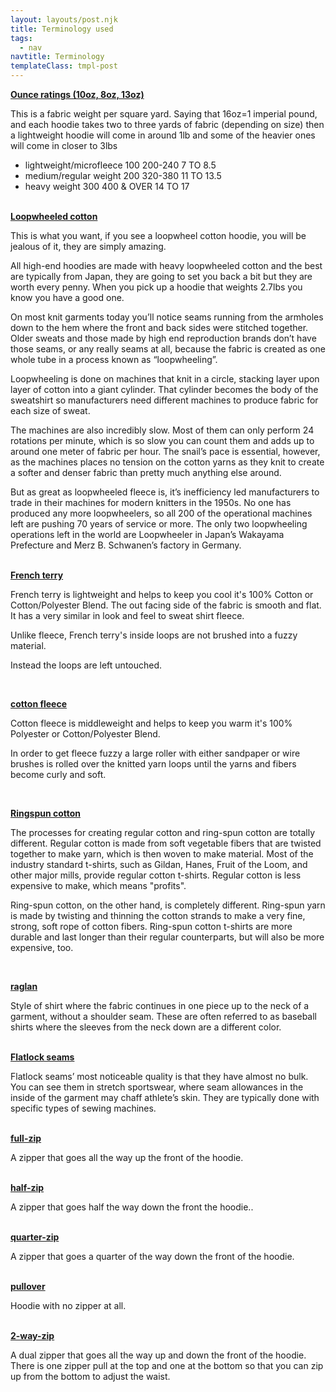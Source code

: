 ```yaml
---
layout: layouts/post.njk
title: Terminology used 
tags:
  - nav
navtitle: Terminology
templateClass: tmpl-post
---
```


<div class='col'><a href="/tags/" class='tags' size='16'><strong>Ounce ratings (10oz, 8oz, 13oz)</strong></a>
<p>This is a fabric weight per square yard. Saying that 16oz=1 imperial pound, and each hoodie takes two to three yards of fabric (depending on size) then a lightweight hoodie will come in around 1lb and some of the heavier ones will come in closer to 3lbs

* lightweight/microfleece 100 200-240 7 TO 8.5
* medium/regular weight   200 320-380 11 TO 13.5
* heavy weight    300 400 & OVER  14 TO 17

</p></div><br>

<div class='col'><a href="/tags/loopwheeled.cotton" class='tags' size='16'><strong>Loopwheeled cotton</strong></a>
<p>
This is what you want, if you see a loopwheel cotton hoodie, you will be jealous of it, they are simply amazing. 

All high-end hoodies are made with heavy loopwheeled cotton and the best are typically from Japan, they are going to set you back a bit but they are worth every penny. When you pick up a hoodie that weights 2.7lbs you know you have a good one.

On most knit garments today you’ll notice seams running from the armholes down to the hem where the front and back sides were stitched together. Older sweats and those made by high end reproduction brands don’t have those seams, or any really seams at all, because the fabric is created as one whole tube in a process known as “loopwheeling”.

Loopwheeling is done on machines that knit in a circle, stacking layer upon layer of cotton into a giant cylinder. That cylinder becomes the body of the sweatshirt so manufacturers need different machines to produce fabric for each size of sweat.

The machines are also incredibly slow. Most of them can only perform 24 rotations per minute, which is so slow you can count them and adds up to around one meter of fabric per hour. The snail’s pace is essential, however, as the machines places no tension on the cotton yarns as they knit to create a softer and denser fabric than pretty much anything else around.

But as great as loopwheeled fleece is, it’s inefficiency led manufacturers to trade in their machines for modern knitters in the 1950s. No one has produced any more loopwheelers, so all 200 of the operational machines left are pushing 70 years of service or more. The only two loopwheeling operations left in the world are Loopwheeler in Japan’s Wakayama Prefecture and Merz B. Schwanen’s factory in Germany.
</p>
</div><br>

<div class='col'><a href="/tags/" class='tags' size='16'><strong>French terry</strong></a>
<p>French terry is lightweight and helps to keep you cool it's 100% Cotton or Cotton/Polyester Blend. The out facing side of the fabric is smooth and flat. It has a very similar in look and feel to sweat shirt fleece.

Unlike fleece, French terry's inside loops are not brushed into a fuzzy material.

Instead the loops are left untouched.</p></div><br>

<div class='col'><a href="/tags/" class='tags' size='16'><strong>cotton fleece</strong></a>
<p>Cotton fleece is middleweight and helps to keep you warm it's 100% Polyester or Cotton/Polyester Blend. 

In order to get fleece fuzzy a large roller with either sandpaper or wire brushes is rolled over the knitted yarn loops until the yarns and fibers become curly and soft.</p></div><br>


<div class='col'><a href="/tags/" class='tags' size='16'><strong>Ringspun cotton</strong></a>
<p>The processes for creating regular cotton and ring-spun cotton are totally different. Regular cotton is made from soft vegetable fibers that are twisted together to make yarn, which is then woven to make material. Most of the industry standard t-shirts, such as Gildan, Hanes, Fruit of the Loom, and other major mills, provide regular cotton t-shirts. Regular cotton is less expensive to make, which means "profits".

Ring-spun cotton, on the other hand, is completely different. Ring-spun yarn is made by twisting and thinning the cotton strands to make a very fine, strong, soft rope of cotton fibers. Ring-spun cotton t-shirts are more durable and last longer than their regular counterparts, but will also be more expensive, too.</p></div><br>

<div class='col'><a href="/tags/" class='tags' size='16'><strong>raglan</strong></a>
<p>Style of shirt where the fabric continues in one piece up to the neck of a garment, without a shoulder seam. These are often referred to as baseball shirts where the sleeves from the neck down are a different color.</p></div><br>

<div class='col'><a href="/tags/" class='tags' size='16'><strong>Flatlock seams</strong></a>
<p>Flatlock seams’ most noticeable quality is that they have almost no bulk. You can see them in stretch sportswear, where seam allowances in the inside of the garment may chaff athlete’s skin. They are typically done with specific types of sewing machines.</p></div><br>

<div class='col'><a href="/tags/" class='tags' size='16'><strong>full-zip</strong></a><p>A zipper that goes all the way up the front of the hoodie.</p></div><br>


<div class='col'><a href="/tags/" class='tags' size='16'><strong>half-zip</strong></a><p>A zipper that goes half the way down the front the hoodie..</p></div><br>

<div class='col'><a href="/tags/" class='tags' size='16'><strong>quarter-zip</strong></a><p>A zipper that goes a quarter of the way down the front of the hoodie.</p></div><br>

<div class='col'><a href="/tags/" class='tags' size='16'><strong>pullover</strong></a><p>Hoodie with no zipper at all.</p></div><br>

<div class='col'><a href="/tags/" class='tags' size='16'><strong>2-way-zip</strong></a><p>A dual zipper that goes all the way up and down the front of the hoodie. There is one zipper pull at the top and one at the bottom so that you can zip up from the bottom to adjust the waist.</p></div><br>




